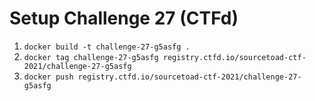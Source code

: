 # Setup Challenge 27 (CTFd)

1. `docker build -t challenge-27-g5asfg .`
2. `docker tag challenge-27-g5asfg registry.ctfd.io/sourcetoad-ctf-2021/challenge-27-g5asfg`
3. `docker push registry.ctfd.io/sourcetoad-ctf-2021/challenge-27-g5asfg`